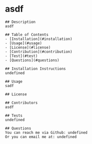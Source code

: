 # asdf 

    ## Description
    asdf
    
    ## Table of Contents 
    - [Installation](#installation)
    - [Usage](#usage)
    - [License](#license)
    - [Contribution](#contribution)
    - [Test](#test)
    - [Questions](#questions)
    
    ## Installation Instructions
    undefined
    
    ## Usage
    sadf
    
    ## License
    
    ## Contributors
    asdf 
    
    ## Tests
    undefined
    
    ## Questions
    You can reach me via Github: undefined
    Or you can email me at: undefined
    
